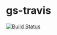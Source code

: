 # gs-travis
[![Build Status](https://travis-ci.org/hwangdezang/gs-travis.svg?branch=master)](https://travis-ci.org/hwangdezang/gs-travis)
